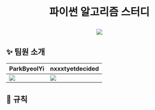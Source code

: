 # <div align="center"> 파이썬 알고리즘 스터디 <p></p> ![](https://i.imgur.com/EdZ1JES.gif) </div>

## :sparkles: 팀원 소개

| ParkByeolYi | nxxxtyetdecided |
| -------- | -------- |
| [![](https://i.imgur.com/1zMaAt1.png)](https://github.com/ParkByeolYi) | [![](https://i.imgur.com/5WZBo5H.png)](https://github.com/nxxxtyetdecided) |


## :book: 규칙
